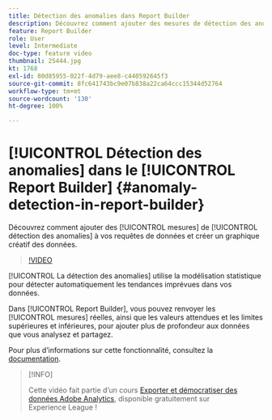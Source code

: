 ```yaml
---
title: Détection des anomalies dans Report Builder
description: Découvrez comment ajouter des mesures de détection des anomalies à vos requêtes de données et créer un graphique créatif des données.
feature: Report Builder
role: User
level: Intermediate
doc-type: feature video
thumbnail: 25444.jpg
kt: 1768
exl-id: 80d85955-022f-4d79-aee8-c440592645f3
source-git-commit: 8fc641743bc9e07b838a22ca64ccc15344d52764
workflow-type: tm+mt
source-wordcount: '130'
ht-degree: 100%

---
```


# [!UICONTROL Détection des anomalies] dans le [!UICONTROL Report Builder] {#anomaly-detection-in-report-builder}

Découvrez comment ajouter des [!UICONTROL mesures] de [!UICONTROL détection des anomalies] à vos requêtes de données et créer un graphique créatif des données.

>[!VIDEO](https://video.tv.adobe.com/v/23543/?quality=12&learn=on)

[!UICONTROL La détection des anomalies] utilise la modélisation statistique pour détecter automatiquement les tendances imprévues dans vos données.

Dans [!UICONTROL Report Builder], vous pouvez renvoyer les [!UICONTROL mesures] réelles, ainsi que les valeurs attendues et les limites supérieures et inférieures, pour ajouter plus de profondeur aux données que vous analysez et partagez.

Pour plus d’informations sur cette fonctionnalité, consultez la [documentation](https://experienceleague.adobe.com/docs/analytics/analyze/analysis-workspace/virtual-analyst/anomaly-detection/statistics-anomaly-detection.html?lang=fr).

>[!INFO]
>
> Cette vidéo fait partie d’un cours [Exporter et démocratiser des données Adobe Analytics](https://experienceleague.adobe.com/?recommended=Analytics-A-1-2022.1.democratizing), disponible gratuitement sur Experience League !